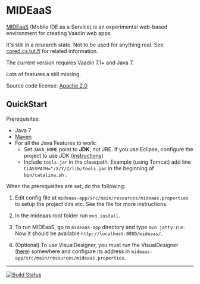 # MIDEaaS

[MIDEaaS](http://cored.cs.tut.fi/#mideaas) (Mobile IDE as a Service) is an experimental web-based environment for creating Vaadin web apps.

It's still in a research state. Not to be used for anything real. See  [cored.cs.tut.fi](http://cored.cs.tut.fi) for related information.

The current version requires Vaadin 7.1+ and Java 7.

Lots of features a still missing.

Source code license: [Apache 2.0](https://raw.github.com/ahn/mideaas/master/LICENSE)

## QuickStart

Prerequisites:

* Java 7
* [Maven](http://maven.apache.org/)
* For all the Java Features to work:
    * Set `JAVA_HOME` point to **JDK**, not JRE. If you use Eclipse, configure the project to use JDK ([instructions](http://stackoverflow.com/a/4440223))
    * Include `tools.jar` in the classpath. Example (using Tomcat) add line `CLASSPATH="/X/Y/Z/lib/tools.jar` in the beginning of `bin/catalina.sh` .

When the prerequisites are set, do the following:

1. Edit config file at `mideaas-app/src/main/resources/mideaas.properties` to setup the project dirs etc. See the file for more instructions.
2. In the mideaas root folder run `mvn install`.
3. To run MIDEaaS, go to `mideaas-app` directory and type `mvn jetty:run`. Now it should be available `http://localhost:8080/mideaas/`.

4. (Optional) To use VisualDesigner, you must run the VisualDesigner ([here](https://collab.nokia.com/SME/browser/sme/VisualDesigner)) somewhere and configure its address in `mideaas-app/src/main/resources/mideaas.properties`.

---

[![Build Status](https://travis-ci.org/ahn/mideaas.png)](https://travis-ci.org/ahn/mideaas)
